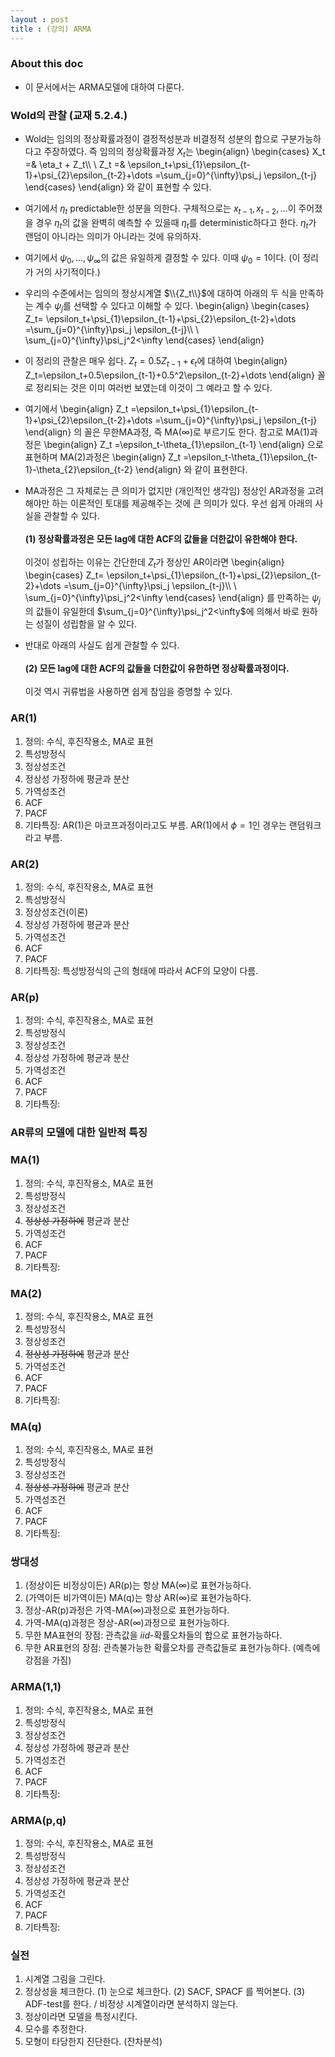 ```yaml
---
layout : post 
title : (강의) ARMA 
---
```


### About this doc 

- 이 문서에서는 ARMA모델에 대하여 다룬다. 

### Wold의 관찰 (교재 5.2.4.)
- Wold는 임의의 정상확률과정이 결정적성분과 비결정적 성분의 합으로 구분가능하다고 주장하였다. 즉 임의의 정상확률과정 $X_t$는 
\begin{align}
\begin{cases}
X_t =& \eta_t + Z_t\\\\ \\
Z_t =& \epsilon_t+\psi_{1}\epsilon_{t-1}+\psi_{2}\epsilon_{t-2}+\dots =\sum_{j=0}^{\infty}\psi_j \epsilon_{t-j}
\end{cases}
\end{align}
와 같이 표현할 수 있다. 

- 여기에서 $\eta_t$ predictable한 성분을 의한다. 구체적으로는 $x_{t-1},x_{t-2},\dots$이 주어졌을 경우 $\eta_t$의 값을 완벽히 예측할 수 있을때 $\eta_t$를 deterministic하다고 한다. $\eta_t$가 랜덤이 아니라는 의미가 아니라는 것에 유의하자. 

- 여기에서 $\psi_0,\dots,\psi_{\infty}$의 값은 유일하게 결정할 수 있다. 이때 $\psi_0=1$이다. (이 정리가 거의 사기적이다.)

- 우리의 수준에서는 임의의 정상시계열 $\\{Z_t\\}$에 대하여 아래의 두 식을 만족하는 계수 $\psi_j$를 선택할 수 있다고 이해할 수 있다. 
\begin{align}
\begin{cases}
Z_t= \epsilon_t+\psi_{1}\epsilon_{t-1}+\psi_{2}\epsilon_{t-2}+\dots =\sum_{j=0}^{\infty}\psi_j \epsilon_{t-j}\\\\ \\
\sum_{j=0}^{\infty}\psi_j^2<\infty
\end{cases}
\end{align}

- 이 정리의 관찰은 매우 쉽다. $Z_t=0.5Z_{t-1}+\epsilon_t$에 대하여 
\begin{align}
Z_t=\epsilon_t+0.5\epsilon_{t-1}+0.5^2\epsilon_{t-2}+\dots 
\end{align}
꼴로 정리되는 것은 이미 여러번 보였는데 이것이 그 예라고 할 수 있다. 

- 여기에서 
\begin{align}
Z_t =\epsilon_t+\psi_{1}\epsilon_{t-1}+\psi_{2}\epsilon_{t-2}+\dots =\sum_{j=0}^{\infty}\psi_j \epsilon_{t-j}
\end{align}
의 꼴은 무한MA과정, 즉 MA($\infty$)로 부르기도 한다. 참고로 MA(1)과정은 
\begin{align}
Z_t =\epsilon_t-\theta_{1}\epsilon_{t-1}
\end{align}
으로 표현하며 MA(2)과정은 
\begin{align}
Z_t =\epsilon_t-\theta_{1}\epsilon_{t-1}-\theta_{2}\epsilon_{t-2}
\end{align}
와 같이 표현한다. 

- MA과정은 그 자체로는 큰 의미가 없지만 (개인적인 생각임) 정상인 AR과정을 고려해야만 하는 이론적인 토대를 제공해주는 것에 큰 의미가 있다. 우선 쉽게 아래의 사실을 관찰할 수 있다.  <br/><br/>
**(1) 정상확률과정은 모든 lag에 대한 ACF의 값들을 더한값이 유한해야 한다.** <br/><br/>
이것이 성립하는 이유는 간단한데 $Z_t$가 정상인 AR이라면 
\begin{align}
\begin{cases}
Z_t= \epsilon_t+\psi_{1}\epsilon_{t-1}+\psi_{2}\epsilon_{t-2}+\dots =\sum_{j=0}^{\infty}\psi_j \epsilon_{t-j}\\\\ \\
\sum_{j=0}^{\infty}\psi_j^2<\infty
\end{cases}
\end{align}
를 만족하는 $\psi_j$의 값들이 유일한데 $\sum_{j=0}^{\infty}\psi_j^2<\infty$에 의해서 바로 원하는 성질이 성립함을 알 수 있다. 

- 반대로 아래의 사실도 쉽게 관찰할 수 있다. <br/><br/>
**(2) 모든 lag에 대한 ACF의 값들을 더한값이 유한하면 정상확률과정이다.** <br/><br/>
이것 역시 귀류법을 사용하면 쉽게 참임을 증명할 수 있다. 

### AR(1) 
1. 정의: 수식, 후진작용소, MA로 표현 
2. 특성방정식 
3. 정상성조건 
4. 정상성 가정하에 평균과 분산 
5. 가역성조건 
6. ACF
7. PACF 
8. 기타특징: AR(1)은 마코프과정이라고도 부름. AR(1)에서 $\phi=1$인 경우는 랜덤워크라고 부름. 

### AR(2)
1. 정의: 수식, 후진작용소, MA로 표현 
2. 특성방정식 
3. 정상성조건(이론)
4. 정상성 가정하에 평균과 분산 
5. 가역성조건 
6. ACF
7. PACF
8. 기타특징: 특성방정식의 근의 형태에 따라서 ACF의 모양이 다름. 

### AR(p)
1. 정의: 수식, 후진작용소, MA로 표현 
2. 특성방정식 
3. 정상성조건 
4. 정상성 가정하에 평균과 분산 
5. 가역성조건 
6. ACF
7. PACF 
8. 기타특징: 

### AR류의 모델에 대한 일반적 특징 


### MA(1)
1. 정의: 수식, 후진작용소, MA로 표현 
2. 특성방정식 
3. 정상성조건 
4. ~~정상성 가정하에~~ 평균과 분산 
5. 가역성조건 
6. ACF
7. PACF 
8. 기타특징: 

### MA(2)
1. 정의: 수식, 후진작용소, MA로 표현 
2. 특성방정식 
3. 정상성조건 
4. ~~정상성 가정하에~~ 평균과 분산 
5. 가역성조건 
6. ACF
7. PACF 
8. 기타특징: 

### MA(q)
1. 정의: 수식, 후진작용소, MA로 표현 
2. 특성방정식 
3. 정상성조건 
4. ~~정상성 가정하에~~ 평균과 분산 
5. 가역성조건 
6. ACF
7. PACF 
8. 기타특징: 

### 쌍대성 
1. (정상이든 비정상이든) AR(p)는 항상 MA($\infty$)로 표현가능하다. 
2. (가역이든 비가역이든) MA(q)는 항상 AR($\infty$)로 표현가능하다. 
3. 정상-AR(p)과정은 가역-MA($\infty$)과정으로 표현가능하다. 
4. 가역-MA(q)과정은 정상-AR($\infty$)과정으로 표현가능하다. 
5. 무한 MA표현의 장점: 관측값을 $iid$-확률오차들의 합으로 표현가능하다. 
6. 무한 AR표현의 장점: 관측불가능한 확률오차를 관측값들로 표현가능하다. (예측에 강점을 가짐)

### ARMA(1,1)
1. 정의: 수식, 후진작용소, MA로 표현 
2. 특성방정식 
3. 정상성조건 
4. 정상성 가정하에 평균과 분산 
5. 가역성조건 
6. ACF
7. PACF 
8. 기타특징: 

### ARMA(p,q)
1. 정의: 수식, 후진작용소, MA로 표현 
2. 특성방정식 
3. 정상성조건 
4. 정상성 가정하에 평균과 분산 
5. 가역성조건 
6. ACF
7. PACF 
8. 기타특징: 

### 실전 
1. 시계열 그림을 그린다. 
2. 정상성을 체크한다. (1) 눈으로 체크한다. (2) SACF, SPACF 를 찍어본다. (3) ADF-test를 한다. / 비정상 시계열이라면 분석하지 않는다. 
3. 정상이라면 모델을 특정시킨다. 
4. 모수를 추정한다. 
5. 모형이 타당한지 진단한다. (잔차분석)

